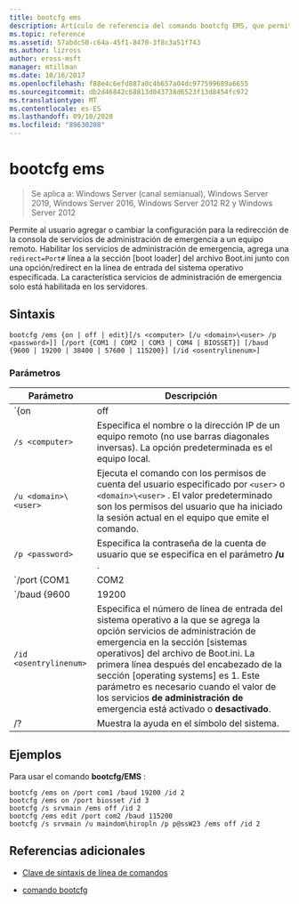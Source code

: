 ```yaml
---
title: bootcfg ems
description: Artículo de referencia del comando bootcfg EMS, que permite al usuario agregar o cambiar la configuración para la redirección de la consola de servicios de administración de emergencia a un equipo remoto.
ms.topic: reference
ms.assetid: 57abdc50-c64a-45f1-8470-3f8c3a51f743
ms.author: lizross
author: eross-msft
manager: mtillman
ms.date: 10/16/2017
ms.openlocfilehash: f88e4c6efd887a0c4b657a04dc977599689a6655
ms.sourcegitcommit: db2d46842c68813d043738d6523f13d8454fc972
ms.translationtype: MT
ms.contentlocale: es-ES
ms.lasthandoff: 09/10/2020
ms.locfileid: "89630208"
---
```

# <a name="bootcfg-ems"></a>bootcfg ems

> Se aplica a: Windows Server (canal semianual), Windows Server 2019, Windows Server 2016, Windows Server 2012 R2 y Windows Server 2012

Permite al usuario agregar o cambiar la configuración para la redirección de la consola de servicios de administración de emergencia a un equipo remoto. Habilitar los servicios de administración de emergencia, agrega una `redirect=Port#` línea a la sección [boot loader] del archivo Boot.ini junto con una opción/redirect en la línea de entrada del sistema operativo especificada. La característica servicios de administración de emergencia solo está habilitada en los servidores.

## <a name="syntax"></a>Sintaxis

```
bootcfg /ems {on | off | edit}[/s <computer> [/u <domain>\<user> /p <password>]] [/port {COM1 | COM2 | COM3 | COM4 | BIOSSET}] [/baud {9600 | 19200 | 38400 | 57600 | 115200}] [/id <osentrylinenum>]
```

### <a name="parameters"></a>Parámetros

| Parámetro | Descripción |
| --------- | ----------- |
| `{on | off | edit}` | Especifica el valor para la redirección de servicios de administración de emergencia, incluido:<ul><li>**en.** Habilita la salida remota para el especificado `<osentrylinenum>` . También agrega una opción/redirect al especificado <osentrylinenum> y un `redirect=com<X>` valor a la sección [boot loader]. El valor de `com<X>` se establece mediante el parámetro **/Port** .</li><li>**habilitar.** Deshabilita la salida en un equipo remoto. También quita la opción/redirect del especificado <osentrylinenum> y la `redirect=com<X>` configuración de la sección [boot loader].</li><li>**editar.** Permite realizar cambios en la configuración del puerto cambiando la `redirect=com<X>` configuración en la sección [cargador de arranque]. El valor de `com<X>` se establece mediante el parámetro **/Port** .</li></ul> |
| `/s <computer>` | Especifica el nombre o la dirección IP de un equipo remoto (no use barras diagonales inversas). La opción predeterminada es el equipo local. |
| `/u <domain>\<user>`  | Ejecuta el comando con los permisos de cuenta del usuario especificado por `<user>` o `<domain>\<user>` . El valor predeterminado son los permisos del usuario que ha iniciado la sesión actual en el equipo que emite el comando. |
| `/p <password>` | Especifica la contraseña de la cuenta de usuario que se especifica en el parámetro **/u** . |
| `/port {COM1 | COM2 | COM3 | COM4 | BIOSSET}` |  Especifica el puerto COM que se va a utilizar para la redirección. El parámetro BIOSSET dirige los servicios de administración de emergencia para obtener la configuración del BIOS con el fin de determinar qué puerto se debe usar para la redirección. No use este parámetro si la salida administrada de forma remota está deshabilitada. |
| `/baud {9600 | 19200 | 38400 | 57600 | 115200}` | Especifica la velocidad en baudios que se va a utilizar para la redirección. No use este parámetro si la salida administrada de forma remota está deshabilitada. |
| `/id <osentrylinenum>` | Especifica el número de línea de entrada del sistema operativo a la que se agrega la opción servicios de administración de emergencia en la sección [sistemas operativos] del archivo de Boot.ini. La primera línea después del encabezado de la sección [operating systems] es 1. Este parámetro es necesario cuando el valor de los servicios **de administración de** emergencia está activado o **desactivado**. |
| /? | Muestra la ayuda en el símbolo del sistema. |

## <a name="examples"></a>Ejemplos

Para usar el comando **bootcfg/EMS** :

```
bootcfg /ems on /port com1 /baud 19200 /id 2
bootcfg /ems on /port biosset /id 3
bootcfg /s srvmain /ems off /id 2
bootcfg /ems edit /port com2 /baud 115200
bootcfg /s srvmain /u maindom\hiropln /p p@ssW23 /ems off /id 2
```

## <a name="additional-references"></a>Referencias adicionales

- [Clave de sintaxis de línea de comandos](command-line-syntax-key.md)

- [comando bootcfg](bootcfg.md)
